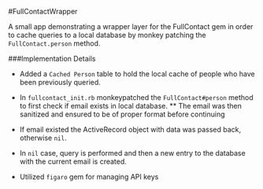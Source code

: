 #FullContactWrapper

A small app demonstrating a wrapper layer for the FullContact gem in order to cache queries to a local database by monkey patching the `FullContact.person` method.

###Implementation Details

* Added a `Cached Person` table to hold the local cache of people who have been previously queried.

* In `fullcontact_init.rb` monkeypatched the `FullContact#person` method to first check if email exists in local database.
** The email was then sanitized and ensured to be of proper format before continuing

* If email existed the ActiveRecord object with data was passed back, otherwise `nil`.

* In `nil` case, query is performed and then a new entry to the database with the current email is created.

* Utilized `figaro` gem for managing API keys